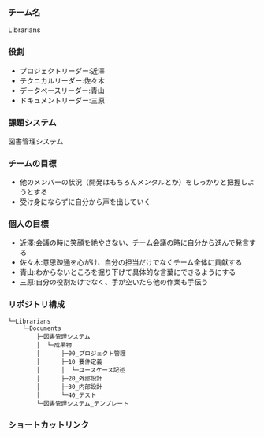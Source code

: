 ### チーム名<br>
Librarians<br>

### 役割<br>
- プロジェクトリーダー:近澤<br>
- テクニカルリーダー:佐々木<br>
- データベースリーダー:青山<br>
- ドキュメントリーダー:三原<br>

### 課題システム<br>
図書管理システム<br>

### チームの目標<br>
- 他のメンバーの状況（開発はもちろんメンタルとか）をしっかりと把握しようとする<br>
- 受け身にならずに自分から声を出していく<br>

### 個人の目標
- 近澤:会議の時に笑顔を絶やさない、チーム会議の時に自分から進んで発言する
- 佐々木:意思疎通を心がけ、自分の担当だけでなくチーム全体に貢献する
- 青山:わからないところを掘り下げて具体的な言葉にできるようにする
- 三原:自分の役割だけでなく、手が空いたら他の作業も手伝う

### リポジトリ構成
```
└─Librarians
    └─Documents
        ├─図書管理システム
        │  └─成果物
        │      ├─00_プロジェクト管理
        │      ├─10_要件定義
        │      │  └─ユースケース記述
        │      ├─20_外部設計
        │      ├─30_内部設計
        │      └─40_テスト
        └─図書管理システム_テンプレート
```

### ショートカットリンク

